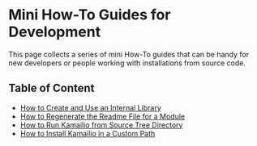 # Mini How-To Guides for Development

This page collects a series of mini How-To guides that can be handy for
new developers or people working with installations from source code.

## Table of Content

-   [How to Create and Use an Internal
    Library](/devel/how-to/internal-lib)
-   [How to Regenerate the Readme File for a
    Module](/devel/how-to/module-readme)
-   [How to Run Kamailio from Source Tree
    Directory](/devel/how-to/source-tree-run)
-   [How to Install Kamailio in a Custom
    Path](/devel/how-to/install-custom-path)
